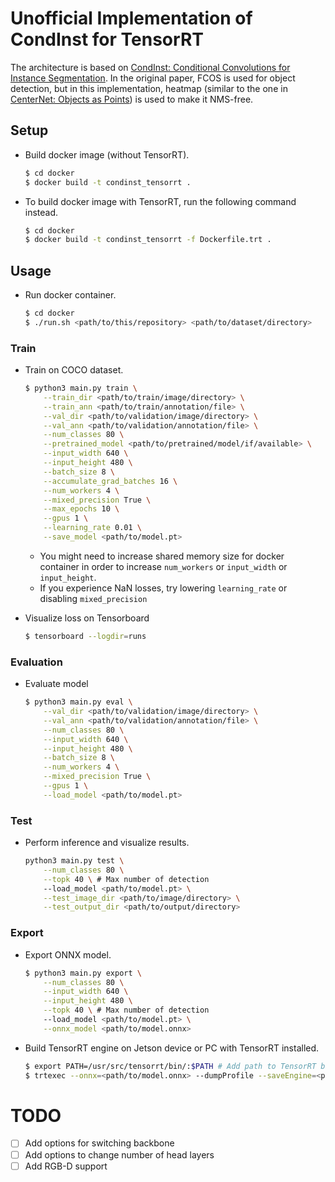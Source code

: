 # Unofficial Implementation of CondInst for TensorRT

The architecture is based on [CondInst: Conditional Convolutions for Instance Segmentation](https://arxiv.org/abs/2003.05664).
In the original paper, FCOS is used for object detection, but in this implementation, heatmap (similar to the one in [CenterNet: Objects as Points](https://arxiv.org/abs/1904.07850)) is used to make it NMS-free.

## Setup

- Build docker image (without TensorRT).

    ```sh
    $ cd docker
    $ docker build -t condinst_tensorrt .
    ```

- To build docker image with TensorRT, run the following command instead.
    ```sh
    $ cd docker
    $ docker build -t condinst_tensorrt -f Dockerfile.trt .
    ```

## Usage

- Run docker container.
    ```sh
    $ cd docker
    $ ./run.sh <path/to/this/repository> <path/to/dataset/directory>
    ```

### Train

- Train on COCO dataset.
    ```sh
    $ python3 main.py train \
        --train_dir <path/to/train/image/directory> \
        --train_ann <path/to/train/annotation/file> \
        --val_dir <path/to/validation/image/directory> \
        --val_ann <path/to/validation/annotation/file> \
        --num_classes 80 \
        --pretrained_model <path/to/pretrained/model/if/available> \
        --input_width 640 \
        --input_height 480 \
        --batch_size 8 \
        --accumulate_grad_batches 16 \
        --num_workers 4 \
        --mixed_precision True \
        --max_epochs 10 \
        --gpus 1 \
        --learning_rate 0.01 \
        --save_model <path/to/model.pt>
    ```
    - You might need to increase shared memory size for docker container in order to increase ```num_workers``` or ```input_width``` or ```input_height```.
    - If you experience NaN losses, try lowering ```learning_rate``` or disabling ```mixed_precision```

- Visualize loss on Tensorboard
    ```sh
    $ tensorboard --logdir=runs
    ```

### Evaluation

- Evaluate model
    ```sh
    $ python3 main.py eval \
        --val_dir <path/to/validation/image/directory> \
        --val_ann <path/to/validation/annotation/file> \
        --num_classes 80 \
        --input_width 640 \
        --input_height 480 \
        --batch_size 8 \
        --num_workers 4 \
        --mixed_precision True \
        --gpus 1 \
        --load_model <path/to/model.pt>
    ```

### Test

- Perform inference and visualize results.
    ```sh
    python3 main.py test \
        --num_classes 80 \
        --topk 40 \ # Max number of detection
        --load_model <path/to/model.pt> \
        --test_image_dir <path/to/image/directory> \
        --test_output_dir <path/to/output/directory>
    ```

### Export

- Export ONNX model.
    ```sh
    $ python3 main.py export \
        --num_classes 80 \
        --input_width 640 \
        --input_height 480 \
        --topk 40 \ # Max number of detection
        --load_model <path/to/model.pt> \
        --onnx_model <path/to/model.onnx>
    ```

- Build TensorRT engine on Jetson device or PC with TensorRT installed.
    ```sh
    $ export PATH=/usr/src/tensorrt/bin/:$PATH # Add path to TensorRT binary
    $ trtexec --onnx=<path/to/model.onnx> --dumpProfile --saveEngine=<path/to/tensorrt.engine>
    ```

# TODO
- [ ] Add options for switching backbone
- [ ] Add options to change number of head layers
- [ ] Add RGB-D support
